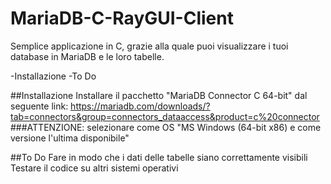 # MariaDB-C-RayGUI-Client
Semplice applicazione in C, grazie alla quale puoi visualizzare i tuoi database in MariaDB e le loro tabelle.

-Installazione
-To Do

##Installazione
Installare il pacchetto "MariaDB Connector C 64-bit" dal seguente link: https://mariadb.com/downloads/?tab=connectors&group=connectors_dataaccess&product=c%20connector
###ATTENZIONE: selezionare come OS "MS Windows (64-bit x86) e come versione l'ultima disponibile"

##To Do
Fare in modo che i dati delle tabelle siano correttamente visibili
Testare il codice su altri sistemi operativi 